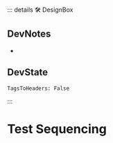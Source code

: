 ::: details 🛠 <dev>DesignBox</dev>

## DevNotes

-

## DevState

`TagsToHeaders: False`


:::

# Test Sequencing
